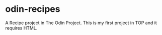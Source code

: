 # odin-recipes
A Recipe project in The Odin Project.
This is my first project in TOP and it requires HTML.

